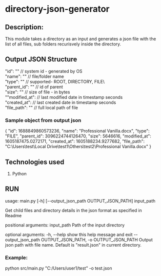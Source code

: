 # directory-json-generator

## Description:
This module takes a directory as an input and generates a json file with the list of all files, sub folders recurisvely inside the directory.

## Output JSON Structure
"id": ""  // system id - generated by OS\
"name": ""  // file/folder name \
"type": ""  // supported- ROOT, DIRECTORY, FILE\  
"parent_id": "" // id of parent\
"size": ""  // size of file - in bytes\
""modified_at":  // last modified date in timestamp seconds\
"created_at":  // last created date in timestamp seconds\
"file_path": "" // full local path of file

### Sample object from output json
  {
      "id": 1688849860573236,
      "name": "Professional Vanilla.docx",
      "type": "FILE",
      "parent_id": 3096224744126470,
      "size": 5646616,
      "modified_at": 1605187475.0272171, 
      "created_at": 1605188234.9277682,
      "file_path": "C:\\Users\\test\\Local Drive\\test1\\Others\\test2\\Professional Vanilla.docx"
  }

## Technologies used
1. Python

## RUN
usage: main.py [-h] [--output_json_path OUTPUT_JSON_PATH] input_path

Get child files and directory details in the json format as specified in Readme

positional arguments:
  input_path            Path of the input directory

optional arguments:
  -h, --help            show this help message and exit
  --output_json_path OUTPUT_JSON_PATH, -o OUTPUT_JSON_PATH
                        Output json path with file name. Default is "result.json" in current directory.

### Example:
python src/main.py "C:/Users/user1/test" -o test.json